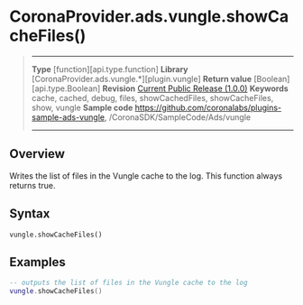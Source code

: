 # CoronaProvider.ads.vungle.showCacheFiles()

> --------------------- ------------------------------------------------------------------------------------------
> __Type__              [function][api.type.function]
> __Library__           [CoronaProvider.ads.vungle.*][plugin.vungle]
> __Return value__      [Boolean][api.type.Boolean]
> __Revision__          [Current Public Release (1.0.0)](/plugin/vungle/)
> __Keywords__          cache, cached, debug, files, showCachedFiles, showCacheFiles, show, vungle
> __Sample code__       <https://github.com/coronalabs/plugins-sample-ads-vungle>, /CoronaSDK/SampleCode/Ads/vungle
> --------------------- ------------------------------------------------------------------------------------------

## Overview

Writes the list of files in the Vungle cache to the log.  This function always returns true.

## Syntax

	vungle.showCacheFiles()

## Examples

``````lua
-- outputs the list of files in the Vungle cache to the log
vungle.showCacheFiles()
``````